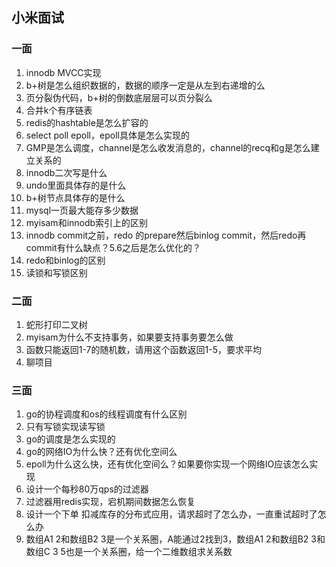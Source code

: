 ## 小米面试

### 一面

1. innodb MVCC实现
2. b+树是怎么组织数据的，数据的顺序一定是从左到右递增的么
3. 页分裂伪代码，b+树的倒数底层层可以页分裂么
4. 合并k个有序链表
5. redis的hashtable是怎么扩容的
6. select poll epoll，epoll具体是怎么实现的
7. GMP是怎么调度，channel是怎么收发消息的，channel的recq和g是怎么建立关系的
8. innodb二次写是什么
9. undo里面具体存的是什么
10. b+树节点具体存的是什么
11. mysql一页最大能存多少数据
12. myisam和innodb索引上的区别
13. innodb commit之前，redo 的prepare然后binlog commit，然后redo再commit有什么缺点？5.6之后是怎么优化的？
14. redo和binlog的区别
15. 读锁和写锁区别

### 二面

1. 蛇形打印二叉树
2. myisam为什么不支持事务，如果要支持事务要怎么做
3. 函数只能返回1-7的随机数，请用这个函数返回1-5，要求平均
4. 聊项目

### 三面

1. go的协程调度和os的线程调度有什么区别
2. 只有写锁实现读写锁
3. go的调度是怎么实现的
4. go的网络IO为什么快？还有优化空间么
5. epoll为什么这么快，还有优化空间么？如果要你实现一个网络IO应该怎么实现
6. 设计一个每秒80万qps的过滤器
7. 过滤器用redis实现，宕机期间数据怎么恢复
8. 设计一个下单 扣减库存的分布式应用，请求超时了怎么办，一直重试超时了怎么办
9. 数组A1 2和数组B2 3是一个关系圈，A能通过2找到3，数组A1 2和数组B2 3和数组C 3 5也是一个关系圈，给一个二维数组求关系数

